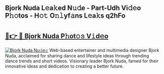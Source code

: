 ## Bjork Nuda L𝚎a𝚔ed N𝚞𝚍e - Part-Udh Vi𝚍𝚎o P𝚑𝚘tos - H𝚘𝚝 O𝚗𝚕yf𝚊ns L𝚎a𝚔s q2hFo

# <h2><a href="http://kf25tqr.oniu.top/?m=Bjork+Nuda">🔗👉 🔴 Bjork Nuda P𝚑ot𝚘𝚜 V𝚒d𝚎o</a></h2>

[![Bjork Nuda Nu𝚍e𝚜](https://i.imgur.com/0qMVB7G.gif)](http://kf25tqr.oniu.top/?m=Bjork+Nuda)
Web-based entertainer and multimedia designer Bjork Nuda, acclaimed for sharing dance and lifestyle ideas through trending dance trends and short videos. Visionary leader Bjork Nuda, famed for their innovative ideas and dedication to creating a better future.  
